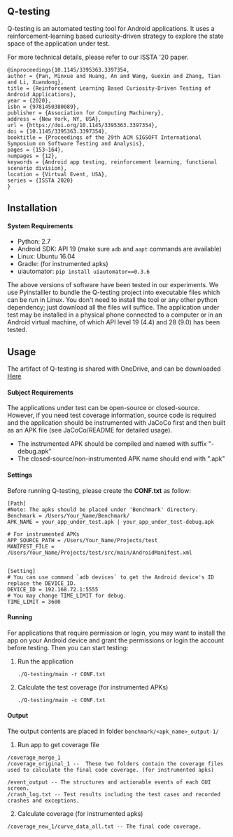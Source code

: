 ## Q-testing

Q-testing is an automated testing tool for Android applications. It uses a reinforcement-learning based curiosity-driven strategy to explore the state space of the application under test.

For more technical details, please refer to our ISSTA '20 paper.

```
@inproceedings{10.1145/3395363.3397354,
author = {Pan, Minxue and Huang, An and Wang, Guoxin and Zhang, Tian and Li, Xuandong},
title = {Reinforcement Learning Based Curiosity-Driven Testing of Android Applications},
year = {2020},
isbn = {9781450380089},
publisher = {Association for Computing Machinery},
address = {New York, NY, USA},
url = {https://doi.org/10.1145/3395363.3397354},
doi = {10.1145/3395363.3397354},
booktitle = {Proceedings of the 29th ACM SIGSOFT International Symposium on Software Testing and Analysis},
pages = {153–164},
numpages = {12},
keywords = {Android app testing, reinforcement learning, functional scenario division},
location = {Virtual Event, USA},
series = {ISSTA 2020}
}
```

## Installation

#### System Requirements

- Python: 2.7
- Android SDK: API 19 (make sure `adb` and `aapt` commands are available)
- Linux: Ubuntu 16.04
- Gradle: (for instrumented apks)
- uiautomator: `pip install uiautomator==0.3.6`

The above versions of software have been tested in our experiments. We use Pyinstalller to bundle the Q-testing project into executable files which can be run in Linux.  You don't need to install the tool or any other python dependency; just download all the files will suffice. The application under test may be installed in a physical phone connected to a computer or in an Android virtual machine, of which API level 19 (4.4) and 28 (9.0) has been tested.

## Usage

The artifact of Q-testing is shared with OneDrive, and can be downloaded [Here](https://1drv.ms/u/s!AmfV7AZ50ULThzDYTBcerncLZzWF?e=OWKl5S)

#### Subject Requirements

The applications under test can be open-source or closed-source. However, if you need test coverage information, source code is required and the application should be instrumented with JaCoCo first and then built as an APK file (see JaCoCo/README for detailed usage).

- The instrumented APK should be compiled and named with suffix "-debug.apk"
- The closed-source/non-instrumented APK name should end with ".apk"

#### Settings

Before running Q-testing, please create the **CONF.txt** as follow: 

```
[Path]
#Note: The apks should be placed under 'Benchmark' directory.
Benchmark = /Users/Your_Name/Benchmark/
APK_NAME = your_app_under_test.apk | your_app_under_test-debug.apk

# For instrumented APKs
APP_SOURCE_PATH = /Users/Your_Name/Projects/test
MANIFEST_FILE = /Users/Your_Name/Projects/test/src/main/AndroidManifest.xml


[Setting]
# You can use command `adb devices` to get the Android device's ID replace the DEVICE_ID.
DEVICE_ID = 192.168.72.1:5555
# You may change TIME_LIMIT for debug.
TIME_LIMIT = 3600
```

#### Running

For applications that require permission or login, you may want to install the app on your Android device and grant the permissions or login the account before testing. Then you can start testing:

1. Run the application

   ```shell
   ./Q-testing/main -r CONF.txt
   ```

2. Calculate the test coverage (for instrumented APKs)

   ```shell
   ./Q-testing/main -c CONF.txt
   ```

#### Output

The output contents are placed in folder `benchmark/<apk_name>_output-1/`

1. Run app to get coverage file

```
/coverage_merge_1
/coverage_original_1 --  These two folders contain the coverage files used to calculate the final code coverage. (for instrumented apks)

/event_output -- The structures and actionable events of each GUI screen.
/crash_log.txt -- Test results including the test cases and recorded crashes and exceptions.
```

2. Calculate coverage  (for instrumented apks)

```
/coverage_new_1/curve_data_all.txt -- The final code coverage.
```

